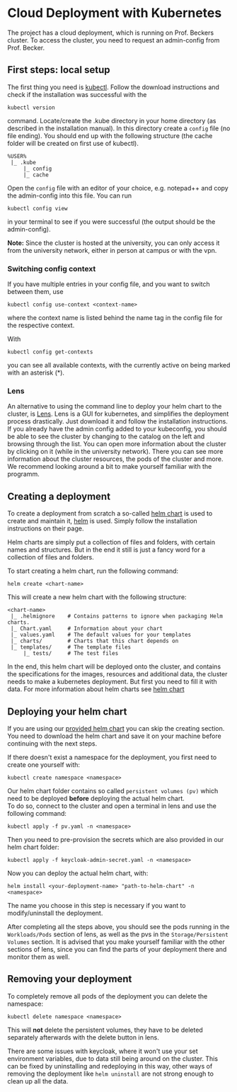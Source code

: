 # Cloud Deployment with Kubernetes
The project has a cloud deployment, which is running on Prof. Beckers cluster. To access the cluster,
you need to request an admin-config from Prof. Becker.



## First steps: local setup
The first thing you need is [kubectl](https://kubernetes.io/de/docs/tasks/tools/install-kubectl/).
Follow the download instructions and check if the installation was successful with the 
```shell
kubectl version
```
command. Locate/create the .kube directory in your home directory (as described in the installation manual).
In this directory create a `config` file (no file ending).
You should end up with the following structure (the cache folder will be created on first use of kubectl).
```
%USER%
 |_ .kube
     |_ config 
     |_ cache
```
Open the `config` file with an editor of your choice, e.g. notepad++ and copy the admin-config into this file.
You can run
```shell
kubectl config view
```
in your terminal to see if you were successful (the output should be the admin-config).

**Note:** Since the cluster is hosted at the university, you can only access it from the university network, either 
in person at campus or with the vpn.



### Switching config context
If you have multiple entries in your config file, and you want to switch between them, use 
```shell
kubectl config use-context <context-name>
```
where the context name is listed behind the name tag in the config file for the respective context.

With 
```shell
kubectl config get-contexts
```
you can see all available contexts, with the currently active on being marked with an asterisk (*).



### Lens
An alternative to using the command line to deploy your helm chart to the cluster, is [Lens](https://k8slens.dev/download).
Lens is a GUI for kubernetes, and simplifies the deployment process drastically. Just download it and follow the installation
instructions. \
If you already have the admin config added to your kubeconfig, you should be able to see the cluster by changing
to the catalog on the left and browsing through the list. You can open more information about the cluster by clicking on it
(while in the university network). There you can see more information about the cluster resources, the pods of the cluster
and more. We recommend looking around a bit to make yourself familiar with the programm.



## Creating a deployment 
To create a deployment from scratch a so-called [helm chart](helm_chart.md) is used to create and maintain it, 
[helm](https://helm.sh/docs/intro/install/) is used. Simply follow the installation instructions
on their page.

Helm charts are simply put a collection of files and folders, with certain names and structures. But in the end 
it still is just a fancy word for a collection of files and folders.

To start creating a helm chart, run the following command:
```shell
helm create <chart-name>
```

This will create a new helm chart with the following structure:
```
<chart-name>
 |_ .helmignore    # Contains patterns to ignore when packaging Helm charts.
 |_ Chart.yaml     # Information about your chart
 |_ values.yaml    # The default values for your templates
 |_ charts/        # Charts that this chart depends on
 |_ templates/     # The template files
     |_ tests/     # The test files
```
In the end, this helm chart will be deployed onto the cluster, and contains the specifications for 
the images, resources and additional data, the cluster needs to make a kubernetes deployment.
But first you need to fill it with data. For more information about helm charts see [helm chart](helm_chart.md)

## Deploying your helm chart
If you are using our [provided helm chart](https://github.com/Gamify-IT/run-config) you can skip the creating section.
You need to download the helm chart and save it on your machine before continuing with the next steps.

If there doesn't exist a namespace for the deployment, you first need to create one yourself with:
```shell
kubectl create namespace <namespace>
```
Our helm chart folder contains so called `persistent volumes (pv)` which need to be deployed **before** deploying the actual
helm chart.\
To do so, connect to the cluster and open a terminal in lens and use the following command:
```shell
kubectl apply -f pv.yaml -n <namespace>
```
Then you need to pre-provision the secrets which are also provided in our helm chart folder:
```shell
kubectl apply -f keycloak-admin-secret.yaml -n <namespace>
```
Now you can deploy the actual helm chart, with:
```shell
helm install <your-deployment-name> "path-to-helm-chart" -n <namespace>
```

The name you choose in this step is necessary if you want to modify/uninstall the deployment.

After completing all the steps above, you should see the pods running in the `Workloads/Pods` section of lens, as well as
the pvs in the `Storage/Persistent Volumes` section.
It is advised that you make yourself familiar with the other sections of lens, since you can find the parts of your 
deployment there and monitor them as well.

## Removing your deployment
To completely remove all pods of the deployment you can delete the namespace:
```shell
kubectl delete namespace <namespace>
```
This will **not** delete the persistent volumes, they have to be deleted separately afterwards with the delete button in lens.

There are some issues with keycloak, where it won't use your set environment variables, due to data still being around on the cluster.
This can be fixed by uninstalling and redeploying in this way, other ways of removing the deployment like `helm uninstall` are 
not strong enough to clean up all the data.